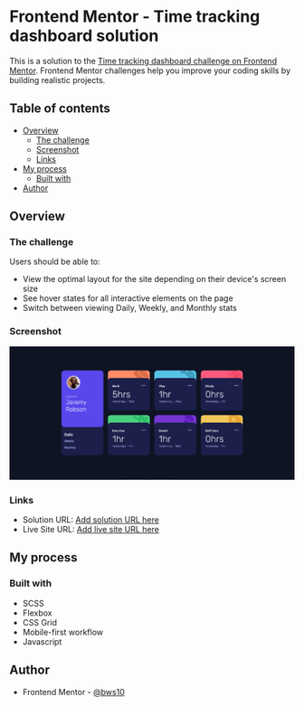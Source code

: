 # Frontend Mentor - Time tracking dashboard solution

This is a solution to the [Time tracking dashboard challenge on Frontend Mentor](https://www.frontendmentor.io/challenges/time-tracking-dashboard-UIQ7167Jw). Frontend Mentor challenges help you improve your coding skills by building realistic projects.

## Table of contents

- [Overview](#overview)
  - [The challenge](#the-challenge)
  - [Screenshot](#screenshot)
  - [Links](#links)
- [My process](#my-process)
  - [Built with](#built-with)
- [Author](#author)

## Overview

### The challenge

Users should be able to:

- View the optimal layout for the site depending on their device's screen size
- See hover states for all interactive elements on the page
- Switch between viewing Daily, Weekly, and Monthly stats

### Screenshot

![](images/Screenshot_2021-09-30.jpg)

### Links

- Solution URL: [Add solution URL here](https://github.com/bws10/time-tracking-dashboard)
- Live Site URL: [Add live site URL here](https://bws10.github.io/time-tracking-dashboard/)

## My process

### Built with

- SCSS
- Flexbox
- CSS Grid
- Mobile-first workflow
- Javascript

## Author

- Frontend Mentor - [@bws10](https://www.frontendmentor.io/profile/bws10)
